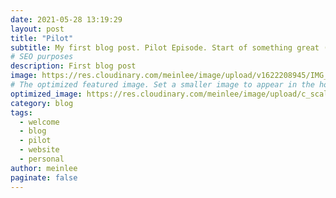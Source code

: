 ```yaml
---
date: 2021-05-28 13:19:29
layout: post
title: "Pilot"
subtitle: My first blog post. Pilot Episode. Start of something great (hopefully). Goals for the blog. 
# SEO purposes
description: First blog post
image: https://res.cloudinary.com/meinlee/image/upload/v1622208945/IMG_9931_odpj4b.jpg
# The optimized featured image. Set a smaller image to appear in the home and category pages, they will load faster.
optimized_image: https://res.cloudinary.com/meinlee/image/upload/c_scale,w_380/v1622208945/IMG_9931_odpj4b.jpg
category: blog
tags:
  - welcome
  - blog
  - pilot
  - website
  - personal
author: meinlee
paginate: false
---
```

